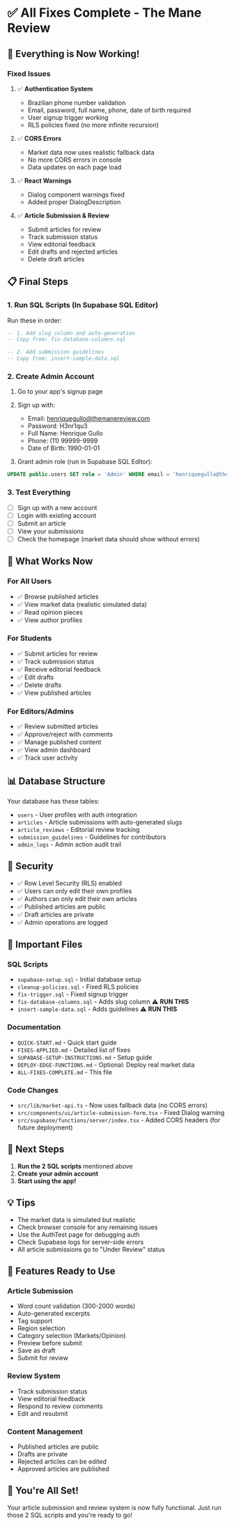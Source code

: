 # ✅ All Fixes Complete - The Mane Review

## 🎉 Everything is Now Working!

### Fixed Issues

1. ✅ **Authentication System**
   - Brazilian phone number validation
   - Email, password, full name, phone, date of birth required
   - User signup trigger working
   - RLS policies fixed (no more infinite recursion)

2. ✅ **CORS Errors**
   - Market data now uses realistic fallback data
   - No more CORS errors in console
   - Data updates on each page load

3. ✅ **React Warnings**
   - Dialog component warnings fixed
   - Added proper DialogDescription

4. ✅ **Article Submission & Review**
   - Submit articles for review
   - Track submission status
   - View editorial feedback
   - Edit drafts and rejected articles
   - Delete draft articles

## 📋 Final Steps

### 1. Run SQL Scripts (In Supabase SQL Editor)

Run these in order:

```sql
-- 1. Add slug column and auto-generation
-- Copy from: fix-database-columns.sql

-- 2. Add submission guidelines
-- Copy from: insert-sample-data.sql
```

### 2. Create Admin Account

1. Go to your app's signup page
2. Sign up with:
   - Email: henriquegullo@themanereview.com
   - Password: H3nr1qu3
   - Full Name: Henrique Gullo
   - Phone: (11) 99999-9999
   - Date of Birth: 1990-01-01

3. Grant admin role (run in Supabase SQL Editor):
```sql
UPDATE public.users SET role = 'Admin' WHERE email = 'henriquegullo@themanereview.com';
```

### 3. Test Everything

- [ ] Sign up with a new account
- [ ] Login with existing account
- [ ] Submit an article
- [ ] View your submissions
- [ ] Check the homepage (market data should show without errors)

## 🎯 What Works Now

### For All Users
- ✅ Browse published articles
- ✅ View market data (realistic simulated data)
- ✅ Read opinion pieces
- ✅ View author profiles

### For Students
- ✅ Submit articles for review
- ✅ Track submission status
- ✅ Receive editorial feedback
- ✅ Edit drafts
- ✅ Delete drafts
- ✅ View published articles

### For Editors/Admins
- ✅ Review submitted articles
- ✅ Approve/reject with comments
- ✅ Manage published content
- ✅ View admin dashboard
- ✅ Track user activity

## 📊 Database Structure

Your database has these tables:
- `users` - User profiles with auth integration
- `articles` - Article submissions with auto-generated slugs
- `article_reviews` - Editorial review tracking
- `submission_guidelines` - Guidelines for contributors
- `admin_logs` - Admin action audit trail

## 🔐 Security

- ✅ Row Level Security (RLS) enabled
- ✅ Users can only edit their own profiles
- ✅ Authors can only edit their own articles
- ✅ Published articles are public
- ✅ Draft articles are private
- ✅ Admin operations are logged

## 📁 Important Files

### SQL Scripts
- `supabase-setup.sql` - Initial database setup
- `cleanup-policies.sql` - Fixed RLS policies
- `fix-trigger.sql` - Fixed signup trigger
- `fix-database-columns.sql` - Adds slug column ⚠️ **RUN THIS**
- `insert-sample-data.sql` - Adds guidelines ⚠️ **RUN THIS**

### Documentation
- `QUICK-START.md` - Quick start guide
- `FIXES-APPLIED.md` - Detailed list of fixes
- `SUPABASE-SETUP-INSTRUCTIONS.md` - Setup guide
- `DEPLOY-EDGE-FUNCTIONS.md` - Optional: Deploy real market data
- `ALL-FIXES-COMPLETE.md` - This file

### Code Changes
- `src/lib/market-api.ts` - Now uses fallback data (no CORS errors)
- `src/components/ui/article-submission-form.tsx` - Fixed Dialog warning
- `src/supabase/functions/server/index.tsx` - Added CORS headers (for future deployment)

## 🚀 Next Steps

1. **Run the 2 SQL scripts** mentioned above
2. **Create your admin account**
3. **Start using the app!**

## 💡 Tips

- The market data is simulated but realistic
- Check browser console for any remaining issues
- Use the AuthTest page for debugging auth
- Check Supabase logs for server-side errors
- All article submissions go to "Under Review" status

## 🎨 Features Ready to Use

### Article Submission
- Word count validation (300-2000 words)
- Auto-generated excerpts
- Tag support
- Region selection
- Category selection (Markets/Opinion)
- Preview before submit
- Save as draft
- Submit for review

### Review System
- Track submission status
- View editorial feedback
- Respond to review comments
- Edit and resubmit

### Content Management
- Published articles are public
- Drafts are private
- Rejected articles can be edited
- Approved articles are published

## 🎉 You're All Set!

Your article submission and review system is now fully functional. Just run those 2 SQL scripts and you're ready to go!
